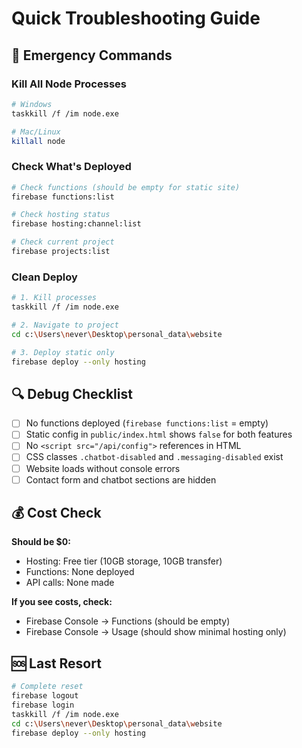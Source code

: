 # Quick Troubleshooting Guide

## 🚨 Emergency Commands

### Kill All Node Processes
```bash
# Windows
taskkill /f /im node.exe

# Mac/Linux  
killall node
```

### Check What's Deployed
```bash
# Check functions (should be empty for static site)
firebase functions:list

# Check hosting status
firebase hosting:channel:list

# Check current project
firebase projects:list
```

### Clean Deploy
```bash
# 1. Kill processes
taskkill /f /im node.exe

# 2. Navigate to project
cd c:\Users\never\Desktop\personal_data\website

# 3. Deploy static only
firebase deploy --only hosting
```

## 🔍 Debug Checklist

- [ ] No functions deployed (`firebase functions:list` = empty)
- [ ] Static config in `public/index.html` shows `false` for both features
- [ ] No `<script src="/api/config">` references in HTML
- [ ] CSS classes `.chatbot-disabled` and `.messaging-disabled` exist
- [ ] Website loads without console errors
- [ ] Contact form and chatbot sections are hidden

## 💰 Cost Check

**Should be $0:**
- Hosting: Free tier (10GB storage, 10GB transfer)
- Functions: None deployed
- API calls: None made

**If you see costs, check:**
- Firebase Console → Functions (should be empty)
- Firebase Console → Usage (should show minimal hosting only)

## 🆘 Last Resort

```bash
# Complete reset
firebase logout
firebase login
taskkill /f /im node.exe
cd c:\Users\never\Desktop\personal_data\website
firebase deploy --only hosting
```

